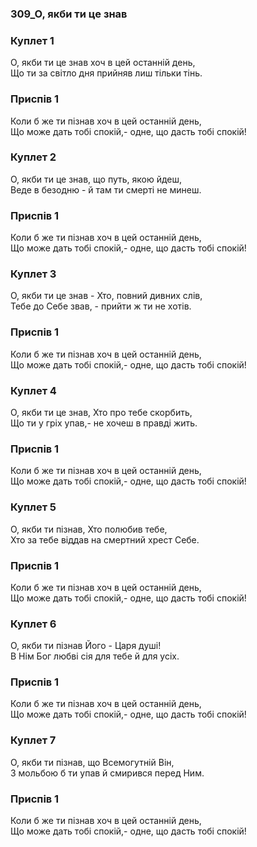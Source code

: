 ### 309_О, якби ти це знав
### Куплет 1
О, якби ти це знав хоч в цей останній день, <br/>Що ти за світло дня прийняв лиш тільки тінь.
### Приспів 1
Коли б же ти пізнав хоч в цей останній день, <br/>Що може дать тобі спокій,- одне, що дасть тобі спокій!
### Куплет 2
О, якби ти це знав, що путь, якою йдеш, <br/>Веде в безодню - й там ти смерті не минеш.
### Приспів 1
Коли б же ти пізнав хоч в цей останній день, <br/>Що може дать тобі спокій,- одне, що дасть тобі спокій!
### Куплет 3
О, якби ти це знав - Хто, повний дивних слів, <br/>Тебе до Себе звав, - прийти ж ти не хотів.
### Приспів 1
Коли б же ти пізнав хоч в цей останній день, <br/>Що може дать тобі спокій,- одне, що дасть тобі спокій!
### Куплет 4
О, якби ти це знав, Хто про тебе скорбить, <br/>Що ти у гріх упав,- не хочеш в правді жить.
### Приспів 1
Коли б же ти пізнав хоч в цей останній день, <br/>Що може дать тобі спокій,- одне, що дасть тобі спокій!
### Куплет 5
О, якби ти пізнав, Хто полюбив тебе, <br/>Хто за тебе віддав на смертний хрест Себе.
### Приспів 1
Коли б же ти пізнав хоч в цей останній день, <br/>Що може дать тобі спокій,- одне, що дасть тобі спокій!
### Куплет 6
О, якби ти пізнав Його - Царя душі! <br/>В Нім Бог любві сія для тебе й для усіх.
### Приспів 1
Коли б же ти пізнав хоч в цей останній день, <br/>Що може дать тобі спокій,- одне, що дасть тобі спокій!
### Куплет 7
О, якби ти пізнав, що Всемогутній Він, <br/>З мольбою б ти упав й смирився перед Ним.
### Приспів 1
Коли б же ти пізнав хоч в цей останній день, <br/>Що може дать тобі спокій,- одне, що дасть тобі спокій!
